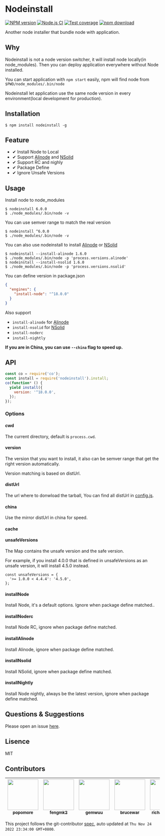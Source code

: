 # Nodeinstall

[![NPM version][npm-image]][npm-url]
[![Node.js CI](https://github.com/cnpm/nodeinstall/actions/workflows/nodejs.yml/badge.svg)](https://github.com/cnpm/nodeinstall/actions/workflows/nodejs.yml)
[![Test coverage][codecov-image]][codecov-url]
[![npm download][download-image]][download-url]

[npm-image]: https://img.shields.io/npm/v/nodeinstall.svg?style=flat-square
[npm-url]: https://npmjs.org/package/nodeinstall
[codecov-image]: https://codecov.io/gh/cnpm/nodeinstall/branch/master/graph/badge.svg
[codecov-url]: https://codecov.io/gh/cnpm/nodeinstall
[download-image]: https://img.shields.io/npm/dm/nodeinstall.svg?style=flat-square
[download-url]: https://npmjs.org/package/nodeinstall

Another node installer that bundle node with application.

## Why

Nodeinstall is not a node version switcher, it will install node locally(in node_modules). Then you can deploy application everywhere without Node installed.

You can start application with `npm start` easily, npm will find node from `$PWD/node_modules/.bin/node`

Nodeinstall let application use the same node version in every environment(local development for production).

## Installation

```shell
$ npm install nodeinstall -g
```

## Feature

- ✔︎ Install Node to Local
- ✔︎ Support [Alinode] and [NSolid]
- ✔︎ Support RC and nighly
- ✔︎ Package Define
- ✔︎ Ignore Unsafe Versions

## Usage

Install node to node_modules

```shell
$ nodeinstall 6.0.0
$ ./node_modules/.bin/node -v
```

You can use semver range to match the real version

```shell
$ nodeinstall ^6.0.0
$ ./node_modules/.bin/node -v
```

You can also use nodeinstall to install [Alinode] or [NSolid]

```shell
$ nodeinstall --install-alinode 1.6.0
$ ./node_modules/.bin/node -p 'process.versions.alinode'
$ nodeinstall --install-nsolid 1.6.0
$ ./node_modules/.bin/node -p 'process.versions.nsolid'
```

You can define version in package.json

```json
{
  "engines": {
    "install-node": "^18.0.0"
  }
}
```

Also support

- `install-alinode` for [Alinode]
- `install-nsolid` for [NSolid]
- `install-noderc`
- `install-nightly`

**If you are in China, you can use `--china` flag to speed up.**

## API

```js
const co = require('co');
const install = require('nodeinstall').install;
co(function* () {
  yield install({
    version: '^18.0.0',
  });
});
```

### Options

#### cwd

The current directory, default is `process.cwd`.

#### version

The version that you want to install, it also can be semver range that get the right version automatically.

Version matching is based on distUrl.

#### distUrl

The url where to donwload the tarball, You can find all distUrl in [config.js](https://github.com/cnpm/nodeinstall/blob/master/lib/config.js).

#### china

Use the mirror distUrl in china for speed.

#### cache

#### unsafeVersions

The Map contains the unsafe version and the safe version.

For example, if you install 4.0.0 that is defined in unsafeVersions as an unsafe version, it will install 4.5.0 instead.

```
const unsafeVersions = {
  '>= 1.0.0 < 4.4.4': '4.5.0',
};
```

#### installNode

Install Node, it's a default options. Ignore when package define matched..

#### installNoderc

Install Node RC, ignore when package define matched.

#### installAlinode

Install Alinode, ignore when package define matched.

#### installNsolid

Install NSolid, ignore when package define matched.

#### installNightly

Install Node nightly, always be the latest version, ignore when package define matched.

## Questions & Suggestions

Please open an issue [here](https://github.com/eggjs/egg/issues).

## Lisence

MIT
<!-- GITCONTRIBUTOR_START -->

## Contributors

|[<img src="https://avatars.githubusercontent.com/u/360661?v=4" width="100px;"/><br/><sub><b>popomore</b></sub>](https://github.com/popomore)<br/>|[<img src="https://avatars.githubusercontent.com/u/156269?v=4" width="100px;"/><br/><sub><b>fengmk2</b></sub>](https://github.com/fengmk2)<br/>|[<img src="https://avatars.githubusercontent.com/u/4635838?v=4" width="100px;"/><br/><sub><b>gemwuu</b></sub>](https://github.com/gemwuu)<br/>|[<img src="https://avatars.githubusercontent.com/u/4013475?v=4" width="100px;"/><br/><sub><b>brucewar</b></sub>](https://github.com/brucewar)<br/>|[<img src="https://avatars.githubusercontent.com/u/6339390?v=4" width="100px;"/><br/><sub><b>richardo2016</b></sub>](https://github.com/richardo2016)<br/>|[<img src="https://avatars.githubusercontent.com/u/25276032?v=4" width="100px;"/><br/><sub><b>lceric</b></sub>](https://github.com/lceric)<br/>|
| :---: | :---: | :---: | :---: | :---: | :---: |


This project follows the git-contributor [spec](https://github.com/xudafeng/git-contributor), auto updated at `Thu Nov 24 2022 23:34:00 GMT+0800`.

<!-- GITCONTRIBUTOR_END -->


[Alinode]: http://alinode.aliyun.com/
[NSolid]: https://nodesource.com/products/nsolid/
